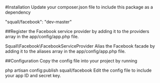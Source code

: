 #Installation
Update your composer.json file to include this package as a dependency


"squall/facebook": "dev-master"


##Register the Facebook service provider by adding it to the providers array in the app/config/app.php file.

Squall\Facebook\FacebookServiceProvider
Alias the Facebook facade by adding it to the aliases array in the app/config/app.php file.


##Configuration
Copy the config file into your project by running

php artisan config:publish squall/facebook
Edit the config file to include your app ID and secret key.